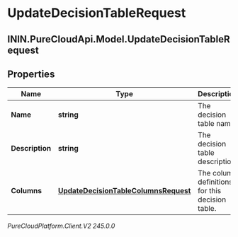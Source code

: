 # UpdateDecisionTableRequest

## ININ.PureCloudApi.Model.UpdateDecisionTableRequest

## Properties

|Name | Type | Description | Notes|
|------------ | ------------- | ------------- | -------------|
| **Name** | **string** | The decision table name. | [optional] |
| **Description** | **string** | The decision table description. | [optional] |
| **Columns** | [**UpdateDecisionTableColumnsRequest**](UpdateDecisionTableColumnsRequest) | The column definitions for this decision table. | [optional] |



_PureCloudPlatform.Client.V2 245.0.0_
